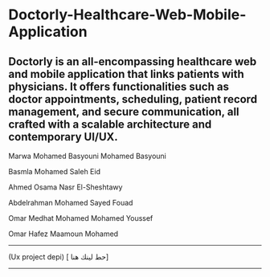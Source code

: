 # Doctorly-Healthcare-Web-Mobile-Application
Doctorly is an all-encompassing healthcare web and mobile application that links patients with physicians. It offers functionalities such as doctor appointments, scheduling, patient record management, and secure communication, all crafted with a scalable architecture and contemporary UI/UX.
---
Marwa Mohamed Basyouni Mohamed Basyouni

Basmla Mohamed Saleh Eid

Ahmed Osama Nasr El-Sheshtawy

Abdelrahman Mohamed Sayed Fouad

Omar Medhat Mohamed Mohamed Youssef

Omar Hafez Maamoun Mohamed
***

(Ux project depi) [ حط لينك هنا]
***
